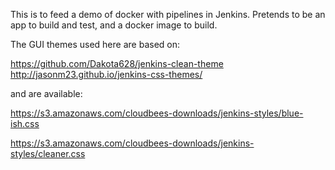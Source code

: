 This is to feed a demo of docker with pipelines in Jenkins. 
Pretends to be an app to build and test, and a docker image to build. 



The GUI themes used  here are based on: 

https://github.com/Dakota628/jenkins-clean-theme
http://jasonm23.github.io/jenkins-css-themes/

and are available: 
    
https://s3.amazonaws.com/cloudbees-downloads/jenkins-styles/blue-ish.css
	
https://s3.amazonaws.com/cloudbees-downloads/jenkins-styles/cleaner.css